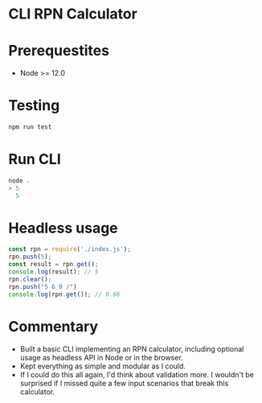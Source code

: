 CLI RPN Calculator
==================

# Prerequestites

* Node >= 12.0

# Testing

```js
npm run test
```

# Run CLI

```js
node .
> 5
  5
```

# Headless usage

```js
const rpn = require('./index.js');
rpn.push(5);
const result = rpn.get();
console.log(result); // 5
rpn.clear();
rpn.push("5 6 9 /")
console.log(rpn.get()); // 0.66
```

# Commentary


* Built a basic CLI implementing an RPN calculator, including optional usage as headless API in Node or in the browser.
* Kept everything as simple and modular as I could.
* If I could do this all again, I'd think about validation more. I wouldn't be surprised if I missed quite a few input scenarios that break this calculator.